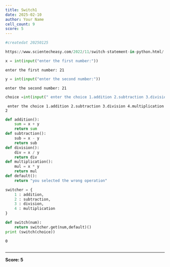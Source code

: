 ```yaml
---
title: Switch1
date: 2025-02-10
author: Your Name
cell_count: 9
score: 5
---
```


```python
#createdat 20250125
```


```python
https://www.scientecheasy.com/2022/11/switch-statement-in-python.html/
```


```python
x = int(input("enter the first number:"))
```

    enter the first number: 21



```python
y = int(input("enter the second number:"))
```

    enter the second number: 21



```python
choice =int(input(" enter the choice 1.addition 2.subtraction 3.division 4.multiplication"))
```

     enter the choice 1.addition 2.subtraction 3.division 4.multiplication 2



```python
def addition():
    sum = x + y
    return sum
def subtraction():
    sub = x - y
    return sub
def division():
    div = x / y
    return div
def multiplication():
    mul = x * y
    return mul
def default():
    return "you selected the wrong operation"

```


```python
switcher = {
    1 : addition,
    2 : subtraction,
    3 : division,
    4 : multiplication
}
```


```python
def switch(num):
    return switcher.get(num,default)()
print (switch(choice)) 
```

    0



```python

```


---
**Score: 5**